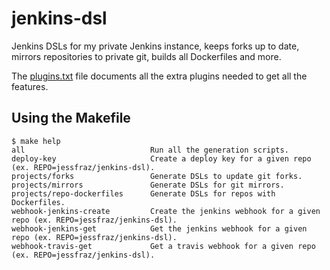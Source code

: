 # jenkins-dsl
Jenkins DSLs for my private Jenkins instance, keeps forks up to date, mirrors
repositories to private git, builds all Dockerfiles and more.

The [plugins.txt](plugins.txt) file documents all the extra plugins needed to
get all the features.

## Using the Makefile

```console
$ make help
all                            Run all the generation scripts.
deploy-key                     Create a deploy key for a given repo (ex. REPO=jessfraz/jenkins-dsl).
projects/forks                 Generate DSLs to update git forks.
projects/mirrors               Generate DSLs for git mirrors.
projects/repo-dockerfiles      Generate DSLs for repos with Dockerfiles.
webhook-jenkins-create         Create the jenkins webhook for a given repo (ex. REPO=jessfraz/jenkins-dsl).
webhook-jenkins-get            Get the jenkins webhook for a given repo (ex. REPO=jessfraz/jenkins-dsl).
webhook-travis-get             Get a travis webhook for a given repo (ex. REPO=jessfraz/jenkins-dsl).
```
